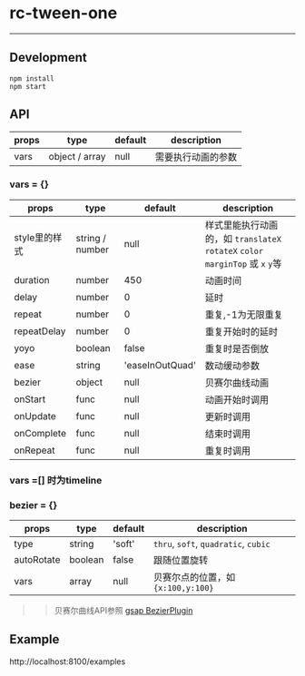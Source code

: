 # rc-tween-one
---

## Development

```
npm install
npm start
```

## API

| props      | type           | default | description    |
|------------|----------------|---------|----------------|
| vars       | object / array | null    | 需要执行动画的参数 |


### vars = {}

| props      | type           | default | description    |
|------------|----------------|---------|----------------|
| style里的样式 | string / number| null  | 样式里能执行动画的，如 `translateX` `rotateX` `color` `marginTop` 或 `x` `y`等 |
| duration   |  number        | 450     | 动画时间     |
| delay      | number         | 0       | 延时  |
| repeat     | number         | 0       | 重复,-1为无限重复 |
| repeatDelay| number         | 0       | 重复开始时的延时 |
| yoyo       | boolean        | false   | 重复时是否倒放  |
| ease       | string         | 'easeInOutQuad' | 数动缓动参数 |
| bezier     | object         | null    | 贝赛尔曲线动画   |
| onStart    | func           | null    | 动画开始时调用  |
| onUpdate   | func           | null    | 更新时调用  |
| onComplete | func           | null    | 结束时调用  |
| onRepeat   | func           | null    | 重复时调用  |



### vars =[] 时为timeline

### bezier = {}

| props      | type           | default | description    |
|------------|----------------|---------|----------------|
| type       | string         | 'soft'  | `thru`, `soft`, `quadratic`, `cubic` |
| autoRotate | boolean        | false   | 跟随位置旋转  |
| vars       | array          | null    | 贝赛尔点的位置，如 `{x:100,y:100}` |

>> 贝赛尔曲线API参照 [gsap BezierPlugin](http://greensock.com/docs/#/HTML5/GSAP/Plugins/BezierPlugin/)

## Example

http://localhost:8100/examples
